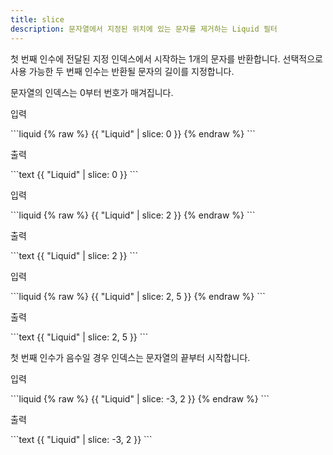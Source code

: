 ```yaml
---
title: slice
description: 문자열에서 지정된 위치에 있는 문자를 제거하는 Liquid 필터
---
```


첫 번째 인수에 전달된 지정 인덱스에서 시작하는 1개의 문자를 반환합니다. 선택적으로 사용 가능한 두 번째 인수는 반환될 문자의 길이를 지정합니다.

문자열의 인덱스는 0부터 번호가 매겨집니다.

<p class="code-label">입력</p>
```liquid
{% raw %}
{{ "Liquid" | slice: 0 }}
{% endraw %}
```

<p class="code-label">출력</p>
```text
{{ "Liquid" | slice: 0 }}
```

<p class="code-label">입력</p>
```liquid
{% raw %}
{{ "Liquid" | slice: 2 }}
{% endraw %}
```

<p class="code-label">출력</p>
```text
{{ "Liquid" | slice: 2 }}
```

<p class="code-label">입력</p>
```liquid
{% raw %}
{{ "Liquid" | slice: 2, 5 }}
{% endraw %}
```

<p class="code-label">출력</p>
```text
{{ "Liquid" | slice: 2, 5 }}
```

첫 번째 인수가 음수일 경우 인덱스는 문자열의 끝부터 시작합니다.

<p class="code-label">입력</p>
```liquid
{% raw %}
{{ "Liquid" | slice: -3, 2 }}
{% endraw %}
```

<p class="code-label">출력</p>
```text
{{ "Liquid" | slice: -3, 2 }}
```
